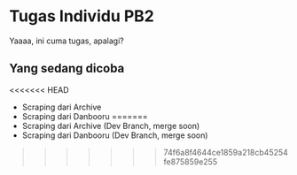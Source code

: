 # Tugas Individu PB2
Yaaaa, ini cuma tugas, apalagi?

## Yang sedang dicoba

<<<<<<< HEAD
- Scraping dari Archive
- Scraping dari Danbooru
=======
- Scraping dari Archive (Dev Branch, merge soon)
- Scraping dari Danbooru (Dev Branch, merge soon)
>>>>>>> 74f6a8f4644ce1859a218cb45254fe875859e255

